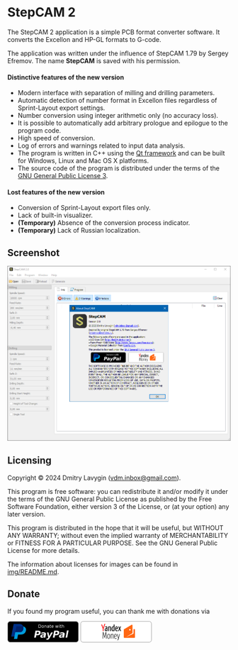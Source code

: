 # StepCAM 2
The StepCAM 2 application is a simple PCB format converter software. It converts the Excellon and HP-GL formats to G-code.

The application was written under the influence of StepCAM 1.79 by Sergey Efremov. The name **StepCAM** is saved with his permission.

#### Distinctive features of the new version
* Modern interface with separation of milling and drilling parameters.
* Automatic detection of number format in Excellon files regardless of Sprint-Layout export settings.
* Number conversion using integer arithmetic only (no accuracy loss).
* It is possible to automatically add arbitrary prologue and epilogue to the program code.
* High speed of conversion.
* Log of errors and warnings related to input data analysis.
* The program is written in C++ using the [Qt framework](https://www.qt.io/) and can be built for Windows, Linux and Mac OS X platforms.
* The source code of the program is distributed under the terms of the [GNU General Public License 3](https://www.gnu.org/licenses/gpl-3.0.html).

#### Lost features of the new version
* Conversion of Sprint-Layout export files only.
* Lack of built-in visualizer.
* **(Temporary)** Absence of the conversion process indicator.
* **(Temporary)** Lack of Russian localization.

## Screenshot
![StepCAM 2](https://github.com/vdm-dev/StepCAM/raw/master/screenshot.png)

## Licensing
Copyright &copy; 2024  Dmitry Lavygin (vdm.inbox@gmail.com).

This program is free software: you can redistribute it and/or modify it under the terms of the GNU General Public License as published by the Free Software Foundation, either version 3 of the License, or (at your option) any later version.

This program is distributed in the hope that it will be useful, but WITHOUT ANY WARRANTY; without even the implied warranty of MERCHANTABILITY or FITNESS FOR A PARTICULAR PURPOSE.
See the GNU General Public License for more details.

The information about licenses for images can be found in [img/README.md](https://github.com/vdm-dev/StepCAM/raw/master/img/README.md).

## Donate
If you found my program useful, you can thank me with donations via

[![PayPal](https://github.com/vdm-dev/StepCAM/raw/master/img/donate.png)](https://www.paypal.com/cgi-bin/webscr?cmd=_donations&business=vdm.inbox@gmail.com&lc=RU&item_name=StepCAM2&no_note=0&currency_code=RUB&bn=PP-DonationsBF:btn_donateCC_LG.gif:NonHosted) [![Yandex.Money](https://github.com/vdm-dev/StepCAM/raw/master/img/donate_yandex.png)](https://money.yandex.ru/to/4100111653323774)
